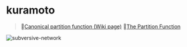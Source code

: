 # kuramoto

> 🔗[Canonical partition function (Wiki page)](https://en.wikipedia.org/wiki/Partition_function_(statistical_mechanics)#Canonical_partition_function)  
> 🔗[The Partition Function](https://theory.physics.manchester.ac.uk/~judith/stat_therm/node68.html)

![subversive-network](https://user-images.githubusercontent.com/111261353/188546662-4dbdfe6b-f485-4a8a-9f5a-436bc25d3074.png)
